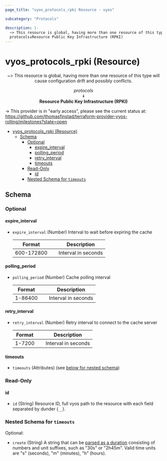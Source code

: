 ```yaml
---
page_title: "vyos_protocols_rpki Resource - vyos"

subcategory: "Protocols"

description: |-
  ~> This resource is global, having more than one resource of this type will cause configuration drift and possibly conflicts.
  protocols⯯Resource Public Key Infrastructure (RPKI)
---
```


# vyos_protocols_rpki (Resource)
<center>

~> This resource is global, having more than one resource of this type will cause configuration drift and possibly conflicts.

*protocols*  
⯯  
**Resource Public Key Infrastructure (RPKI)**


</center>

-> This provider is in "early access", please see the current status at: https://github.com/thomasfinstad/terraform-provider-vyos-rolling/milestones?state=open

<!--TOC-->

- [vyos_protocols_rpki (Resource)](#vyos_protocols_rpki-resource)
  - [Schema](#schema)
    - [Optional](#optional)
      - [expire_interval](#expire_interval)
      - [polling_period](#polling_period)
      - [retry_interval](#retry_interval)
      - [timeouts](#timeouts)
    - [Read-Only](#read-only)
      - [id](#id)
    - [Nested Schema for `timeouts`](#nested-schema-for-timeouts)

<!--TOC-->

<!-- schema generated by tfplugindocs -->
## Schema

### Optional

#### expire_interval
- `expire_interval` (Number) Interval to wait before expiring the cache

    |  Format      &emsp;|  Description          |
    |--------------|-----------------------|
    |  600-172800  &emsp;|  Interval in seconds  |
#### polling_period
- `polling_period` (Number) Cache polling interval

    |  Format   &emsp;|  Description          |
    |-----------|-----------------------|
    |  1-86400  &emsp;|  Interval in seconds  |
#### retry_interval
- `retry_interval` (Number) Retry interval to connect to the cache server

    |  Format  &emsp;|  Description          |
    |----------|-----------------------|
    |  1-7200  &emsp;|  Interval in seconds  |
#### timeouts
- `timeouts` (Attributes) (see [below for nested schema](#nestedatt--timeouts))

### Read-Only

#### id
- `id` (String) Resource ID, full vyos path to the resource with each field separated by dunder (`__`).

<a id="nestedatt--timeouts"></a>
### Nested Schema for `timeouts`

Optional:

- `create` (String) A string that can be [parsed as a duration](https://pkg.go.dev/time#ParseDuration) consisting of numbers and unit suffixes, such as &#34;30s&#34; or &#34;2h45m&#34;. Valid time units are &#34;s&#34; (seconds), &#34;m&#34; (minutes), &#34;h&#34; (hours).
